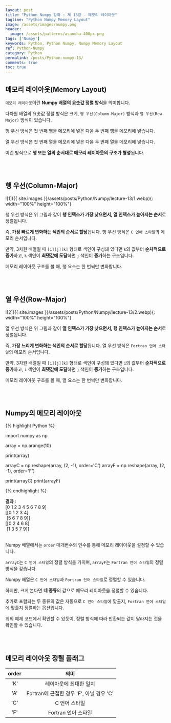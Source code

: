 ```yaml
---
layout: post
title: "Python Numpy 강좌 : 제 13강 - 메모리 레이아웃"
tagline: "Python Numpy Memory Layout"
image: /assets/images/numpy.png
header:
  image: /assets/patterns/asanoha-400px.png
tags: ['Numpy']
keywords: Python, Python Numpy, Numpy Memory Layout
ref: Python-Numpy
category: Python
permalink: /posts/Python-numpy-13/
comments: true
toc: true
---
```


## 메모리 레이아웃(Memory Layout)

`메모리 레이아웃`이란 **Numpy 배열의 요솟값 정렬 방식**을 의미합니다.

다차원 배열의 요솟값 정렬 방식은 크게, `행 우선(Column-Major)` 방식과 `열 우선(Row-Major)` 방식이 있습니다.

행 우선 방식은 첫 번째 행을 메모리에 넣은 다음 두 번째 행을 메모리에 넣습니다.

열 우선 방식은 첫 번째 열을 메모리에 넣은 다음 두 번째 열을 메모리에 넣습니다.

이런 방식으로 **행 또는 열의 순서대로 메모리 레이아웃의 구조가 형성**됩니다.

<br>
<br>

## 행 우선(Column-Major)

![1]({{ site.images }}/assets/posts/Python/Numpy/lecture-13/1.webp){: width="100%" height="100%"}

행 우선 방식은 위 그림과 같이 **행 인덱스가 가장 낮으면서, 열 인덱스가 높아지는 순서**로 정렬됩니다.

즉, **가장 빠르게 변화하는 색인의 순서로 할당**됩니다. 행 우선 방식은 `C 언어 스타일`의 메모리 순서입니다.

만약, 3차원 배열일 때 `[i][j][k]` 형태로 색인이 구성돼 있다면 `k`의 값부터 **순차적으로 증가**하고, `k` 색인이 **최댓값에 도달**하면 `j` 색인이 **증가**하는 구조입니다. 

메모리 레이아웃 구조를 볼 때, 행 요소는 한 번씩만 변화합니다.

<br>
<br>

## 열 우선(Row-Major)

![2]({{ site.images }}/assets/posts/Python/Numpy/lecture-13/2.webp){: width="100%" height="100%"}

열 우선 방식은 위 그림과 같이 **열 인덱스가 가장 낮으면서, 행 인덱스가 높아지는 순서**로 정렬됩니다.

즉, **가장 느리게 변화하는 색인의 순서로 할당**됩니다. 열 우선 방식은 `Fortran 언어 스타일`의 메모리 순서입니다.

만약, 3차원 배열일 때 `[i][j][k]` 형태로 색인이 구성돼 있다면 `i`의 값부터 **순차적으로 증가**하고, `i` 색인이 **최댓값에 도달**하면 `j` 색인이 **증가**하는 구조입니다. 

메모리 레이아웃 구조를 볼 때, 열 요소는 한 번씩만 변화합니다.

<br>
<br>

## Numpy의 메모리 레이아웃

{% highlight Python %}

import numpy as np

array = np.arange(10)

print(array)

arrayC = np.reshape(array, (2, -1), order='C')
arrayF = np.reshape(array, (2, -1), order='F')

print(arrayC)
print(arrayF)

{% endhighlight %}

**결과**
:    
[0 1 2 3 4 5 6 7 8 9]<br>
[[0 1 2 3 4]<br>
&nbsp;[5 6 7 8 9]]<br>
[[0 2 4 6 8]<br>
&nbsp;[1 3 5 7 9]]<br>
<br>

Numpy 배열에서는 `order` 매개변수의 인수를 통해 메모리 레이아웃을 설정할 수 있습니다.

`arrayC`는 `C 언어 스타일`의 정렬 방식을 가지며, `arrayF`는 `Fortran 언어 스타일`의 정렬 방식을 갖습니다.

Numpy 배열은 `C 언어 스타일`과 `Fortran 언어 스타일`로 정렬할 수 있습니다.

하지만, 크게 본다면 **네 종류**의 값으로 메모리 레이아웃을 정렬할 수 있습니다.

추가로 포함되는 두 종류의 값은 자동으로 `C 언어 스타일`에 맞출지, `Fortran 언어 스타일`에 맞출지 정렬하는 옵션입니다.

위의 예제 코드에서 확인할 수 있듯이, 정렬 방식에 따라 반환되는 값이 달라지는 것을 확인할 수 있습니다.

<br>
<br>

## 메모리 레이아웃 정렬 플래그

| order |                    의미                   |
|:-----:|:-----------------------------------------:|
|  'K'  |           레이아웃에 최대한 일치          |
|  'A'  | Fortran에 근접한 경우 'F', 아닐 경우 'C' |
|  'C'  |               C 언어 스타일               |
|  'F'  |            Fortran 언어 스타일            |
